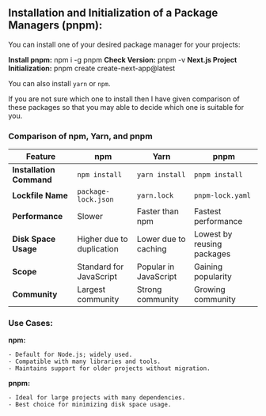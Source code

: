 ## Installation and Initialization of a Package Managers (pnpm):

You can install one of your desired package manager for your projects:

**Install pnpm:** npm i -g pnpm
**Check Version:** pnpm -v
**Next.js Project Initialization:** pnpm create create-next-app@latest

You can also install `yarn` or `npm`.

If you are not sure which one to install then I have given comparison of these packages so that you may able to decide which one is suitable for you.

### Comparison of npm, Yarn, and pnpm

| Feature                  | npm                       | Yarn                  | pnpm                       |
| ------------------------ | ------------------------- | --------------------- | -------------------------- |
| **Installation Command** | `npm install`             | `yarn install`        | `pnpm install`             |
| **Lockfile Name**        | `package-lock.json`       | `yarn.lock`           | `pnpm-lock.yaml`           |
| **Performance**          | Slower                    | Faster than npm       | Fastest performance        |
| **Disk Space Usage**     | Higher due to duplication | Lower due to caching  | Lowest by reusing packages |
| **Scope**                | Standard for JavaScript   | Popular in JavaScript | Gaining popularity         |
| **Community**            | Largest community         | Strong community      | Growing community          |

### Use Cases:

**npm:**

    - Default for Node.js; widely used.
    - Compatible with many libraries and tools.
    - Maintains support for older projects without migration.

**pnpm:**

    - Ideal for large projects with many dependencies.
    - Best choice for minimizing disk space usage.
